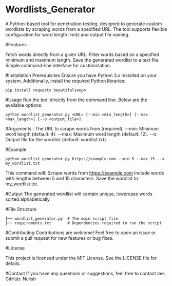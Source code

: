 # Wordlists_Generator
A Python-based tool for penetration testing, designed to generate custom wordlists by scraping words from a specified URL. The tool supports flexible configuration for word length limits and output file naming.

#Features

Fetch words directly from a given URL.
Filter words based on a specified minimum and maximum length.
Save the generated wordlist to a text file.
Simple command-line interface for customization.

#Installation
Prerequisites
Ensure you have Python 3.x installed on your system. Additionally, install the required Python libraries:

```
pip install requests beautifulsoup4
```

#Usage
Run the tool directly from the command line. Below are the available options:

```
python wordlist_generator.py <URL> [--min <min_length>] [--max <max_length>] [--o <output_file>]
```

#Arguments
<URL>: The URL to scrape words from (required).
--min: Minimum word length (default: 4).
--max: Maximum word length (default: 12).
--o: Output file for the wordlist (default: wordlist.txt).

#Example

```
python wordlist_generator.py https://example.com --min 5 --max 15 --o my_wordlist.txt
```

This command will:
Scrape words from https://example.com
Include words with lengths between 5 and 15 characters.
Save the wordlist to my_wordlist.txt.

#Output
The generated wordlist will contain unique, lowercase words sorted alphabetically.

#File Structure
```.
├── wordlist_generator.py  # The main script file
├── requirements.txt       # Dependencies required to run the script
```

#Contributing
Contributions are welcome! Feel free to open an issue or submit a pull request for new features or bug fixes.

#License

This project is licensed under the MIT License. See the LICENSE file for details.

#Contact
If you have any questions or suggestions, feel free to contact me:
GitHub: Nulish
